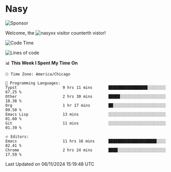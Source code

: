 # Nasy

<!--
<p align="center">
<img height="200" src="https://github-readme-stats.vercel.app/api?username=nasyxx&count_private=true&show_icons=true&theme=dracula&include_all_commits=true"/>
<img height="200" src="https://github-readme-stats.vercel.app/api/top-langs/?username=nasyxx&theme=dracula&hide=html,jupyter+notebook&count_private=true&show_icons=true"/>
</p>

  
----------------
-->

![Sponsor](https://img.shields.io/static/v1.svg?label=Sponsor&message=%E2%9D%A4&logo=GitHub&style=flat&color=pink)
 
Welcome, the ![nasyxx visitor counter](https://count.getloli.com/get/@nasyxx?theme=rule34)th vistor!
 
<!--START_SECTION:waka-->
![Code Time](http://img.shields.io/badge/Code%20Time-4%2C717%20hrs%2042%20mins-blue)

![Lines of code](https://img.shields.io/badge/From%20Hello%20World%20I%27ve%20Written-6.3%20million%20lines%20of%20code-blue)

📊 **This Week I Spent My Time On** 

```text
🕑︎ Time Zone: America/Chicago

💬 Programming Languages: 
Typst                    9 hrs 11 mins       █████████████████░░░░░░░░   67.25 % 
Other                    2 hrs 30 mins       █████░░░░░░░░░░░░░░░░░░░░   18.38 % 
Org                      1 hr 17 mins        ██░░░░░░░░░░░░░░░░░░░░░░░   09.50 % 
Emacs Lisp               13 mins             ░░░░░░░░░░░░░░░░░░░░░░░░░   01.60 % 
Git                      11 mins             ░░░░░░░░░░░░░░░░░░░░░░░░░   01.39 % 

🔥 Editors: 
Emacs                    11 hrs 16 mins      █████████████████████░░░░   82.41 % 
Chrome                   2 hrs 24 mins       ████░░░░░░░░░░░░░░░░░░░░░   17.59 % 
```


 Last Updated on 06/11/2024 15:19:48 UTC
<!--END_SECTION:waka-->

<!-- ![visitors](https://visitor-badge.laobi.icu/badge?page_id=nasyxx.nasyxx) -->
